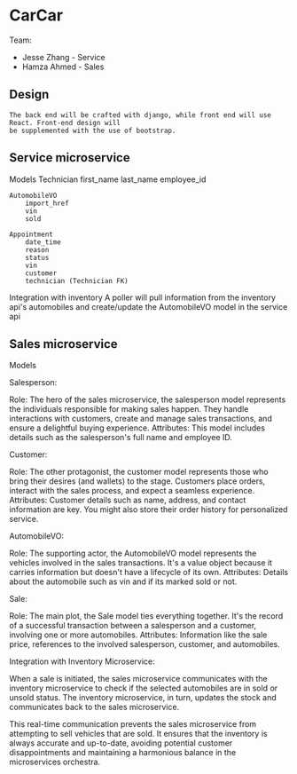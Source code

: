 # CarCar

Team:

- Jesse Zhang - Service
- Hamza Ahmed - Sales

## Design

    The back end will be crafted with django, while front end will use React. Front-end design will
    be supplemented with the use of bootstrap.

## Service microservice

Models
Technician
first_name
last_name
employee_id

    AutomobileVO
        import_href
        vin
        sold

    Appointment
        date_time
        reason
        status
        vin
        customer
        technician (Technician FK)

Integration with inventory
A poller will pull information from the inventory api's automobiles and create/update the AutomobileVO model in the service api

## Sales microservice

Models

Salesperson:

Role: The hero of the sales microservice, the salesperson model represents the individuals responsible for making sales happen. They handle interactions with customers, create and manage sales transactions, and ensure a delightful buying experience.
Attributes: This model includes details such as the salesperson's full name and employee ID.

Customer:

Role: The other protagonist, the customer model represents those who bring their desires (and wallets) to the stage. Customers place orders, interact with the sales process, and expect a seamless experience.
Attributes: Customer details such as name, address, and contact information are key. You might also store their order history for personalized service.

AutomobileVO:

Role: The supporting actor, the AutomobileVO model represents the vehicles involved in the sales transactions. It's a value object because it carries information but doesn't have a lifecycle of its own.
Attributes: Details about the automobile such as vin and if its marked sold or not.

Sale:

Role: The main plot, the Sale model ties everything together. It's the record of a successful transaction between a salesperson and a customer, involving one or more automobiles.
Attributes: Information like the sale price, references to the involved salesperson, customer, and automobiles.

Integration with Inventory Microservice:

When a sale is initiated, the sales microservice communicates with the inventory microservice to check if the selected automobiles are in sold or unsold status. The inventory microservice, in turn, updates the stock and communicates back to the sales microservice.

This real-time communication prevents the sales microservice from attempting to sell vehicles that are sold. It ensures that the inventory is always accurate and up-to-date, avoiding potential customer disappointments and maintaining a harmonious balance in the microservices orchestra.

